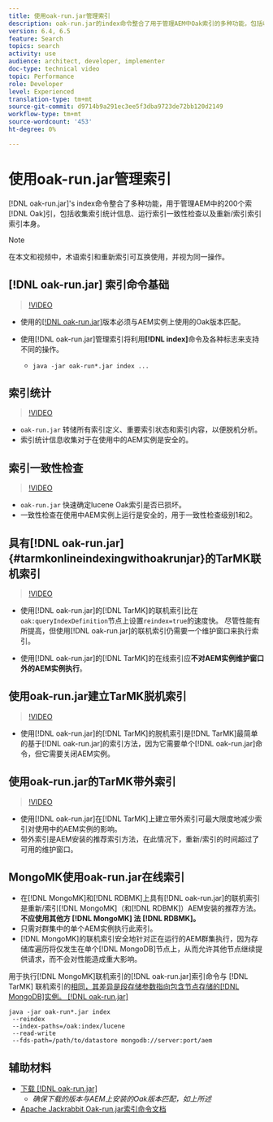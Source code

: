 ```yaml
---
title: 使用oak-run.jar管理索引
description: oak-run.jar的index命令整合了用于管理AEM中Oak索引的多种功能，包括收集索引统计信息、运行索引一致性检查和索引本身的重新/索引。
version: 6.4, 6.5
feature: Search
topics: search
activity: use
audience: architect, developer, implementer
doc-type: technical video
topic: Performance
role: Developer
level: Experienced
translation-type: tm+mt
source-git-commit: d9714b9a291ec3ee5f3dba9723de72bb120d2149
workflow-type: tm+mt
source-wordcount: '453'
ht-degree: 0%

---
```



# 使用oak-run.jar管理索引

[!DNL oak-run.jar]&#39;s index命令整合了多种功能，用于管理AEM中的200个索 [!DNL Oak]引，包括收集索引统计信息、运行索引一致性检查以及重新/索引索引索引本身。

>[!NOTE]
>
>在本文和视频中，术语索引和重新索引可互换使用，并视为同一操作。

## [!DNL oak-run.jar] 索引命令基础

>[!VIDEO](https://video.tv.adobe.com/v/21475/?quality=9&learn=on)

* 使用的[[!DNL oak-run.jar]](https://repository.apache.org/service/local/artifact/maven/redirect?r=releases&amp;g=org.apache.jackrabbit&amp;a=oak-run&amp;v=1.8.0)版本必须与AEM实例上使用的Oak版本匹配。
* 使用[!DNL oak-run.jar]管理索引将利用&#x200B;**[!DNL index]**&#x200B;命令及各种标志来支持不同的操作。

   * `java -jar oak-run*.jar index ...`

## 索引统计

>[!VIDEO](https://video.tv.adobe.com/v/21477/?quality=12&learn=on)

* `oak-run.jar` 转储所有索引定义、重要索引状态和索引内容，以便脱机分析。
* 索引统计信息收集对于在使用中的AEM实例是安全的。

## 索引一致性检查

>[!VIDEO](https://video.tv.adobe.com/v/21476/?quality=12&learn=on)

* `oak-run.jar` 快速确定lucene Oak索引是否已损坏。
* 一致性检查在使用中AEM实例上运行是安全的，用于一致性检查级别1和2。

## 具有[!DNL oak-run.jar] {#tarmkonlineindexingwithoakrunjar}的TarMK联机索引

>[!VIDEO](https://video.tv.adobe.com/v/21479/?quality=12&learn=on)

* 使用[!DNL oak-run.jar]的[!DNL TarMK]的联机索引比在`oak:queryIndexDefinition`节点上设置`reindex=true`的速度快。 尽管性能有所提高，但使用[!DNL oak-run.jar]的联机索引仍需要一个维护窗口来执行索引。

* 使用[!DNL oak-run.jar]的[!DNL TarMK]的在线索引应&#x200B;**不对AEM实例维护窗口外的AEM实例执行**。

## 使用oak-run.jar建立TarMK脱机索引

>[!VIDEO](https://video.tv.adobe.com/v/21478/?quality=12&learn=on)

* 使用[!DNL oak-run.jar]的[!DNL TarMK]的脱机索引是[!DNL TarMK]最简单的基于[!DNL oak-run.jar]的索引方法，因为它需要单个[!DNL oak-run.jar]命令，但它需要关闭AEM实例。

## 使用oak-run.jar的TarMK带外索引

>[!VIDEO](https://video.tv.adobe.com/v/21480/?quality=12&learn=on)

* 使用[!DNL oak-run.jar]在[!DNL TarMK]上建立带外索引可最大限度地减少索引对使用中的AEM实例的影响。
* 带外索引是AEM安装的推荐索引方法，在此情况下，重新/索引的时间超过了可用的维护窗口。

## MongoMK使用oak-run.jar在线索引

* 在[!DNL MongoMK]和[!DNL RDBMK]上具有[!DNL oak-run.jar]的联机索引是重新/索引[!DNL MongoMK]（和[!DNL RDBMK]）AEM安装的推荐方法。 **不应使用其他方 [!DNL MongoMK] 法 [!DNL RDBMK]。**
* 只需对群集中的单个AEM实例执行此索引。
* [!DNL MongoMK]的联机索引安全地针对正在运行的AEM群集执行，因为存储库遍历将仅发生在单个[!DNL MongoDB]节点上，从而允许其他节点继续提供请求，而不会对性能造成重大影响。

用于执行[!DNL MongoMK]联机索引的[!DNL oak-run.jar]索引命令与 [!DNL TarMK] 联机索引的[相同，其差异是段存储参数指向包含节点存储的[!DNL MongoDB]实例。 [!DNL oak-run.jar]](#tarmkonlineindexingwithoakrunjar)

```
java -jar oak-run*.jar index
 --reindex
 --index-paths=/oak:index/lucene
 --read-write
 --fds-path=/path/to/datastore mongodb://server:port/aem
```

## 辅助材料

* [下载 [!DNL oak-run.jar]](https://repository.apache.org/#nexus-search;gav~org.apache.jackrabbit~oak-run~~~~kw,versionexpand)
   * *确保下载的版本与AEM上安装的Oak版本匹配，如上所述*
* [Apache Jackrabbit Oak-run.jar索引命令文档](https://jackrabbit.apache.org/oak/docs/query/oak-run-indexing.html)
